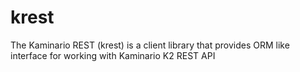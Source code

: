 # krest
The Kaminario REST (krest) is a client library that provides ORM like interface for working with Kaminario K2 REST API
